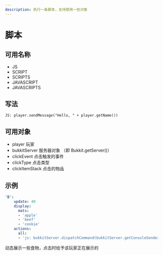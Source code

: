 ```yaml
---
description: 执行一条脚本，支持使用一些对象
---
```


# 脚本

## 可用名称

* JS
* SCRIPT
* SCRIPTS
* JAVASCRIPT
* JAVASCRIPTS

## 写法

```
JS: player.sendMessage("Hello, " + player.getName())
```

## 可用对象

* player 玩家
* bukkitServer 服务器对象 （即 Bukkit.getServer\(\)）
* clickEvent 点击触发的事件
* clickType 点击类型
* clickItemStack 点击的物品

## 示例

```yaml
'B':
    update: 40
    display:
      mats:
      - 'apple'
      - 'beef'
      - 'cookie'
    actions:
      all:
      - 'js: bukkitServer.dispatchCommand(bukkitServer.getConsoleSender(), "give %player_name% " + clickItemStack.getType().name());'
```

动态展示一些食物，点击时给予该玩家正在展示的

